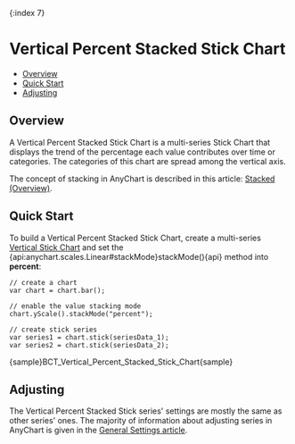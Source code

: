 {:index 7}
# Vertical Percent Stacked Stick Chart

* [Overview](#overview)
* [Quick Start](#quick_start)
* [Adjusting](#adjusting)

## Overview

A Vertical Percent Stacked Stick Chart is a multi-series Stick Chart that displays the trend of the percentage each value contributes over time or categories. The categories of this chart are spread among the vertical axis.

The concept of stacking in AnyChart is described in this article: [Stacked (Overview)](../Overview).

## Quick Start

To build a Vertical Percent Stacked Stick Chart, create a multi-series [Vertical Stick Chart](../../Vertical/Stick_Chart) and set the {api:anychart.scales.Linear#stackMode}stackMode(){api} method into <strong>percent</strong>:

```
// create a chart
var chart = chart.bar();

// enable the value stacking mode
chart.yScale().stackMode("percent");

// create stick series
var series1 = chart.stick(seriesData_1);
var series2 = chart.stick(seriesData_2);
```

{sample}BCT\_Vertical\_Percent\_Stacked\_Stick\_Chart{sample}

## Adjusting

The Vertical Percent Stacked Stick series' settings are mostly the same as other series' ones. The majority of information about adjusting series in AnyChart is given in the [General Settings article](../../General_Settings).